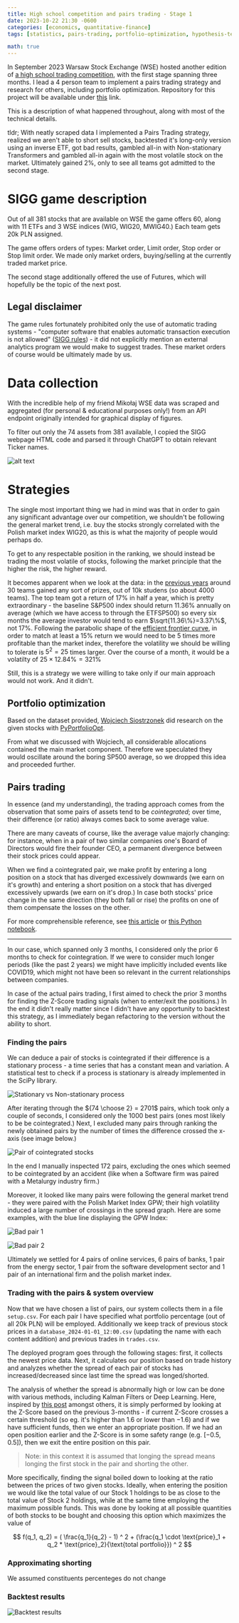 ```yaml
---
title: High school competition and pairs trading - Stage 1
date: 2023-10-22 21:30 -0600
categories: [economics, quantitative-finance]
tags: [statistics, pairs-trading, portfolio-optimization, hypothesis-testing]

math: true
---
```


In September 2023 Warsaw Stock Exchange (WSE) hosted another edition of [a high school trading competition](https://sigg.gpw.pl/), with the first stage spanning three months. I lead a 4 person team to implement a pairs trading strategy and research for others, including portfolio optimization. Repository for this project will be available under [this](https://github.com/gournge/siggRL) link. 

This is a description of what happened throughout, along with most of the technical details. 

tldr; With neatly scraped data I implemented a Pairs Trading strategy, realized we aren't able to short sell stocks, backtested it's long-only version using an inverse ETF, got bad results, gambled all-in with Non-stationary Transformers and gambled all-in again with the most volatile stock on the market. Ultimately gained 2%, only to see all teams got admitted to the second stage. 

# SIGG game description 

Out of all 381 stocks that are available on WSE the game offers 60, along with 11 ETFs and 3 WSE indices (WIG, WIG20, MWIG40.) Each team gets 20k PLN assigned. 

The game offers orders of types: Market order, Limit order, Stop order or Stop limit order. We made only market orders, buying/selling at the currently traded market price.

The second stage additionally offered the use of Futures, which will hopefully be the topic of the next post. 

## Legal disclaimer

The game rules fortunately prohibited only the use of automatic trading systems - "computer software that enables automatic transaction execution is not allowed" ([SIGG rules](https://www.gpw.pl/pub/GPW/files/PDF/Regulamin_SIGG18.pdf)) - it did not explicitly mention an external analytics program we would make to suggest trades. These market orders of course would be ultimately made by us.

# Data collection

With the incredible help of my friend Mikołaj WSE data was scraped and aggregated (for personal & educational purposes only!) from an API endpoint originally intended for graphical display of figures. 

To filter out only the 74 assets from 381 available, I copied the SIGG webpage HTML code and parsed it through ChatGPT to obtain relevant Ticker names.

![alt text](/assets/img/gpwtrader%20stocks.jpg)

# Strategies

The single most important thing we had in mind was that in order to gain any significant advantage over our competition, we shouldn't be following the general market trend, i.e. buy the stocks strongly correlated with the Polish market index WIG20, as this is what the majority of people would perhaps do. 

To get to any respectable position in the ranking, we should instead be trading the most volatile of stocks, following the market principle that the higher the risk, the higher reward.

It becomes apparent when we look at the data: in the [previous years](https://bank.pl/final-20-edycji-szkolnej-internetowej-gry-gieldowej-zwycieska-druzyna-osiagnela-stope-zwrotu-wynoszaca-1723/) around 30 teams gained any sort of prizes, out of 10k studens (so about 4000 teams). The top team got a return of $17\%$ in half a year, which is pretty extraordinary - the baseline S&P500 index should return $11.36\%$ annually on average (which we have access to through the ETFSP500) so every six months the average investor would tend to earn $\sqrt{11.36\%}=3.37\%$, not $17\%$. Following the parabolic shape of the [efficient frontier curve](https://en.wikipedia.org/wiki/Efficient_frontier), in order to match at least a $15\%$ return we would need to be 5 times more profitable than the market index, therefore the volatility we should be willing to tolerate is $5^2 = 25$ times larger. Over the course of a month, it would be a volatilty of $25 \times 12.84\% = 321\%$

Still, this is a strategy we were willing to take only if our main approach would not work. And it didn't. 

<!-- Assuming the market returns are normally distributed (which they aren't, but let's assume they are) we would have to be in the Top 30/4000=0.75% of all teams, which   -->


## Portfolio optimization 

Based on the dataset provided, [Wojciech Siostrzonek](https://github.com/wotorr3s) did research on the given stocks with [PyPortfolioOpt](https://github.com/robertmartin8/PyPortfolioOpt). 

From what we discussed with Wojciech, all considerable allocations contained the main market component. Therefore we speculated they would oscillate around the boring SP500 average, so we dropped this idea and proceeded further.

## Pairs trading 

In essence (and my understanding), the trading approach comes from the observation that some pairs of assets tend to be *cointegrated*; over time, their difference (or ratio) always comes back to some average value. 

There are many caveats of course, like the average value majorly changing: for instance, when in a pair of two similar companies one's Board of Directors would fire their founder CEO, a permanent divergence between their stock prices could appear.

When we find a cointegrated pair, we make profit by entering a long position on a stock that has diverged excessively downwards (we earn on it's growth) and entering a short position on a stock that has diverged excessively upwards (we earn on it's drop.) In case both stocks' price change in the same direction (they both fall or rise) the profits on one of them compensate the losses on the other.

For more comprehensible reference, see [this article](https://hudsonthames.org/definitive-guide-to-pairs-trading/) or [this Python notebook](https://github.com/KidQuant/Pairs-Trading-With-Python).

---

In our case, which spanned only 3 months, I considered only the prior 6 months to check for cointegration. If we were to consider much longer periods (like the past 2 years) we might have implicitly included events like COVID19, which might not have been so relevant in the current relationships between companies.

In case of the actual pairs trading, I first aimed to check the prior 3 months for finding the Z-Score trading signals (when to enter/exit the positions.) In the end it didn't really matter since I didn't have any opportunity to backtest this strategy, as I immediately began refactoring to the version without the ability to short.

### Finding the pairs 

We can deduce a pair of stocks is cointegrated if their difference is a stationary process - a time series that has a constant mean and variation. A statistical test to check if a process is stationary is already implemented in the SciPy library.

![Stationary vs Non-stationary process](https://miro.medium.com/v2/resize:fit:1400/0*u_PyV52-IQFtq1VP.jpeg)

After iterating through the ${74 \choose 2} = 2701$ pairs, which took only a couple of seconds, I considered only the 1000 best pairs (ones most likely to be be cointegrated.) Next, I excluded many pairs through ranking the newly obtained pairs by the number of times the difference crossed the x-axis (see image below.) 

![Pair of cointegrated stocks](/assets/img/good%20pair%20grupa%20pracuj%20-%20writualna.png)

In the end I manually inspected 172 pairs, excluding the ones which seemed to be cointegrated by an accident (like when a Software firm was paired with a Metalurgy industry firm.) 

Moreover, it looked like many pairs were following the general market trend - they were paired with the Polish Market Index GPW; their high volatility induced a large number of crossings in the spread graph. Here are some examples, with the blue line displaying the GPW Index:

![Bad pair 1](/assets/img/bad%20pair%20selvita%20vs%20gpw.png)

![Bad pair 2](/assets/img/bad%20pair%20jsw%20vs%20gpw.png)

Ultimately we settled for 4 pairs of online services, 6 pairs of banks, 1 pair from the energy sector, 1 pair from the software development sector and 1 pair of an international firm and the polish market index.

### Trading with the pairs & system overview

Now that we have chosen a list of pairs, our system collects them in a file `setup.csv`. For each pair I have specified what portfolio percentage (out of all 20k PLN) will be employed. Additionally we keep track of previous stock prices in a `database_2024-01-01_12:00.csv` (updating the name with each content addition) and previous trades in `trades.csv`.

The deployed program goes through the following stages: first, it collects the newest price data. Next, it calculates our position based on trade history and analyzes whether the spread of each pair of stocks has increased/decreased since last time the spread was longed/shorted. 

The analysis of whether the spread is abnormally high or low can be done with various methods, including Kalman Filters or Deep Learning. Here, inspired by [this post](https://robotwealth.com/a-short-take-on-real-world-pairs-trading/) amongst others, it is simply performed by looking at the Z-Score based on the previous 3-months - if current Z-Score crosses a certain threshold (so eg. it's higher than $1.6$ or lower than $-1.6$) and if we have sufficient funds, then we enter an appropriate position. If we had an open position earlier and the Z-Score is in some safety range (e.g. $[-0.5, 0.5]$), then we exit the entire position on this pair.

> Note: in this context it is assumed that longing the spread means longing the first stock in the pair and shorting the other.

More specifically, finding the signal boiled down to looking at the ratio between the prices of two given stocks. Ideally, when entering the position we would like the total value of our Stock 1 holdings to be as close to the total value of Stock 2 holdings, while at the same time employing the maximum possible funds. This was done by looking at all possible quantities of both stocks to be bought and choosing this option which maximizes the value of 

$$
    f(q_1, q_2) = ( \frac{q_1}{q_2} - 1) ^ 2 + (\frac{q_1 \cdot \text{price}_1 + q_2 * \text{price}_2}{\text{total portfolio}}) ^ 2
$$

### Approximating shorting

We assumed constituents percenteges do not change

### Backtest results

![Backtest results](/assets/img/Overlayed%20pairs%20returns%20and%20risks%20(s20_i6_5_4_4).png)
